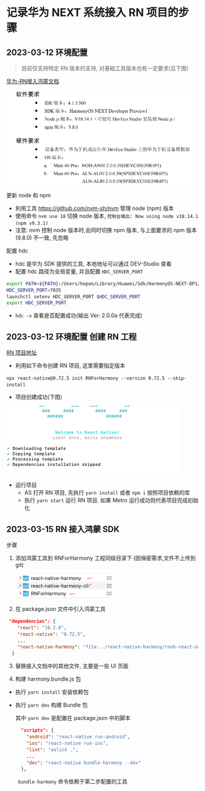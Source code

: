 # 记录华为 NEXT 系统接入 RN 项目的步骤


## 2023-03-12 环境配置
> 目前仅支持特定 RN 版本的支持, 对基础工具版本也有一定要求(见下图)
> 
[华为-RN接入鸿蒙文档](<鸿蒙接入RN/华为资料/docs/ReactNative for OpenHarmony开发使用指导-4.1.0.300.pdf>)

![require](img/basic_require.png)

更新 node 和 npm
- 利用工具 https://github.com/nvm-sh/nvm 管理 node (npm) 版本
- 使用命令 `nvm use 18` 切换 node 版本,  `控制台输出: Now using node v18.14.1 (npm v9.3.1)`
- 注意: nvm 控制 node 版本时,会同时切换 npm 版本, 与上面要求的 npm 版本(9.8.0) 不一致, 先忽略

配置 hdc 
- hdc 是华为 SDK 提供的工具, 本地地址可以通过 DEV-Studio 查看
- 配置 hdc 路径为全局变量, 并且配置 `HDC_SERVER_PORT`

```zsh
export PATH=${PATH}:/Users/hepan/Library/Huawei/Sdk/HarmonyOS-NEXT-DP1/base/toolchains
HDC_SERVER_PORT=7035
launchctl setenv HDC_SERVER_PORT $HDC_SERVER_PORT
export HDC_SERVER_PORT
```
- `hdc -v` 查看是否配置成功(输出 Ver: 2.0.0a 代表完成)


## 2023-03-12 环境配置 创建 RN 工程
[RN 项目地址](https://github.com/HeCaser/RNForHarmony)

- 利用如下命令创建 RN 项目, 这里需要指定版本

`npx react-native@0.72.5 init RNForHarmony --version 0.72.5 --skip-install`

- 项目创建成功(下图)

![alt text](img/install-success.png)

- 运行项目
  - AS 打开 RN 项目, 先执行 `yarn install` 或者 `npm i` 按照项目依赖的库
  - 执行 `yarn start` 运行 RN 项目. 如果 Metro 运行成功则代表项目完成初始化

## 2023-03-15 RN 接入鸿蒙 SDK

步骤
1. 添加鸿蒙工具到 RNForHarmony 工程同级目录下 (因保密需求,文件不上传到 git)

   ![目录结构](img/rn_harmony.jpg)

2.  在 package.json 文件中引入鸿蒙工具

```json
 "dependencies": {
    "react": "18.2.0",
    "react-native": "0.72.5",
    ...
    "react-native-harmony": "file:../react-native-harmony/rnoh-react-native-harmony-0.72.13.tgz"
  }
  ```

3. 替换接入文档中的其他文件, 主要是一些 UI 页面

4. 构建 harmony.bundle.js 包
- 执行 `yarn install` 安装依赖包
- 执行 `yarn dev` 构建 Bundle 包

  其中 `yarn dev` 是配置在 package.json 中的脚本

  ```json
    "scripts": {
      "android": "react-native run-android",
      "ios": "react-native run-ios",
      "lint": "eslint .",
      ...
      "dev": "react-native bundle-harmony --dev"
    },
  ```
  ` bundle-harmony` 命令依赖于第二步配置的工具

  